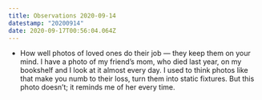 ```yaml
---
title: Observations 2020-09-14
datestamp: "20200914"
date: 2020-09-17T00:56:04.064Z
---
```

- How well photos of loved ones do their job — they keep them on your mind. I have a photo of my friend’s mom, who died last year, on my bookshelf and I look at it almost every day. I used to think photos like that make you numb to their loss, turn them into static fixtures. But this photo doesn’t; it reminds me of her every time.